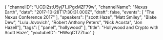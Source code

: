 {
    "channelID": "UCDi2stU5yj71_iPgxMZF79w",
    "channelName": "Nexus Earth",
    "date": "2017-10-28T17:30:31.000Z",
    "draft": false,
    "events": [
        "The Nexus Conference 2017"
    ],
    "speakers": ["scott Haze", "Matt Smiley", "Blake Dew", "Lulu Jovovich", "Robert Anthony Peters", "Nick Acosta", "Jon Hazell"],
    "tags": [
        "panel",
        "hollywood"
    ],
    "title": "Hollywood and Crypto with Scott Haze",
    "youtubeID": "HWsqCTZZtuo"
}

